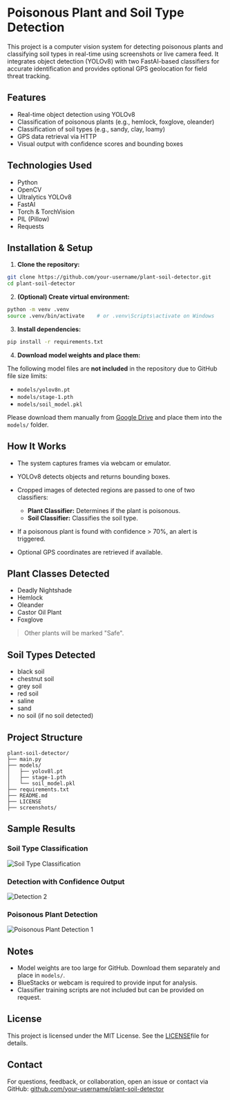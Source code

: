 # Poisonous Plant and Soil Type Detection

This project is a computer vision system for detecting poisonous plants and classifying soil types in real-time using screenshots or live camera feed. It integrates object detection (YOLOv8) with two FastAI-based classifiers for accurate identification and provides optional GPS geolocation for field threat tracking.

## Features

* Real-time object detection using YOLOv8
* Classification of poisonous plants (e.g., hemlock, foxglove, oleander)
* Classification of soil types (e.g., sandy, clay, loamy)
* GPS data retrieval via HTTP
* Visual output with confidence scores and bounding boxes

## Technologies Used

* Python
* OpenCV
* Ultralytics YOLOv8
* FastAI
* Torch & TorchVision
* PIL (Pillow)
* Requests

## Installation & Setup

1. **Clone the repository:**

```bash
git clone https://github.com/your-username/plant-soil-detector.git
cd plant-soil-detector
```

2. **(Optional) Create virtual environment:**

```bash
python -m venv .venv
source .venv/bin/activate    # or .venv\Scripts\activate on Windows
```

3. **Install dependencies:**

```bash
pip install -r requirements.txt
```

4. **Download model weights and place them:**

The following model files are **not included** in the repository due to GitHub file size limits:

- `models/yolov8n.pt`
- `models/stage-1.pth`
- `models/soil_model.pkl`

Please download them manually from [Google Drive](https://drive.google.com/drive/folders/116NMJBn8ydc00lUNtFmMmlBPgrnlADqG?usp=sharing) and place them into the `models/` folder.

## How It Works

* The system captures frames via webcam or emulator.
* YOLOv8 detects objects and returns bounding boxes.
* Cropped images of detected regions are passed to one of two classifiers:

  * **Plant Classifier:** Determines if the plant is poisonous.
  * **Soil Classifier:** Classifies the soil type.
* If a poisonous plant is found with confidence > 70%, an alert is triggered.
* Optional GPS coordinates are retrieved if available.

## Plant Classes Detected

* Deadly Nightshade
* Hemlock
* Oleander
* Castor Oil Plant
* Foxglove

> Other plants will be marked "Safe".

## Soil Types Detected

* black soil 
* chestnut soil 
* grey soil 
* red soil 
* saline 
* sand
* no soil (if no soil detected)


## Project Structure

```
plant-soil-detector/
├── main.py
├── models/
│   ├── yolov8l.pt
│   ├── stage-1.pth
│   └── soil_model.pkl
├── requirements.txt
├── README.md
├── LICENSE
├── screenshots/
```

## Sample Results

### Soil Type Classification

![Soil Type Classification](https://i.ibb.co/8Dcxj7rX)

### Detection with Confidence Output

![Detection 2](https://i.ibb.co/GQ7cx9Mh)

### Poisonous Plant Detection

![Poisonous Plant Detection 1](https://i.ibb.co/TqpqPxHW)

## Notes

* Model weights are too large for GitHub. Download them separately and place in `models/`.
* BlueStacks or webcam is required to provide input for analysis.
* Classifier training scripts are not included but can be provided on request.

## License

This project is licensed under the MIT License. See the [LICENSE](https://github.com/Iluxa-sensei/Plant-Soil-Detector/blob/main/MIT%20LICENSE)file for details.

## Contact

For questions, feedback, or collaboration, open an issue or contact via GitHub: [github.com/your-username/plant-soil-detector](https://github.com/your-username/plant-soil-detector/issues)
